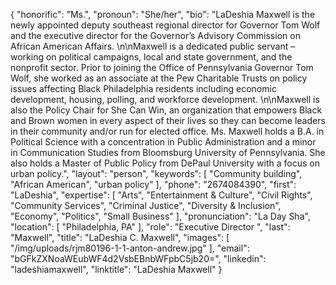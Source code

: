 {
  "honorific": "Ms.",
  "pronoun": "She/her",
  "bio": "LaDeshia Maxwell is the newly appointed deputy southeast regional director for Governor Tom Wolf and the executive director for the Governor’s Advisory Commission on African American Affairs. \n\nMaxwell is a dedicated public servant – working on political campaigns, local and state government, and the nonprofit sector. Prior to joining the Office of Pennsylvania Governor Tom Wolf, she worked as an associate at the Pew Charitable Trusts on policy issues affecting Black Philadelphia residents including economic development, housing, polling, and workforce development. \n\nMaxwell is also the Policy Chair for She Can Win, an organization that empowers Black and Brown women in every aspect of their lives so they can become leaders in their community and/or run for elected office. Ms. Maxwell holds a B.A. in Political Science with a concentration in Public Administration and a minor in Communication Studies from Bloomsburg University of Pennsylvania. She also holds a Master of Public Policy from DePaul University with a focus on urban policy.",
  "layout": "person",
  "keywords": [
    "Community building",
    "African American",
    "urban policy"
  ],
  "phone": "2674084390",
  "first": "LaDeshia",
  "expertise": [
    "Arts",
    "Entertainment & Culture",
    "Civil Rights",
    "Community Services",
    "Criminal Justice",
    "Diversity & Inclusion",
    "Economy",
    "Politics",
    "Small Business"
  ],
  "pronunciation": "La Day Sha",
  "location": [
    "Philadelphia, PA"
  ],
  "role": "Executive Director ",
  "last": "Maxwell",
  "title": "LaDeshia C. Maxwell",
  "images": [
    "/img/uploads/rjm80196-1-1-anton-andrew.jpg"
  ],
  "email": "bGFkZXNoaWEubWF4d2VsbEBnbWFpbC5jb20=",
  "linkedin": "ladeshiamaxwell",
  "linktitle": "LaDeshia Maxwell"
}